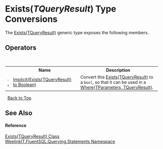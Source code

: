 # Exists(*TQueryResult*) Type Conversions
 

The <a href="a1ef98b7-69df-556e-319b-78a85f318abe">Exists(TQueryResult)</a> generic type exposes the following members.


## Operators
&nbsp;<table><tr><th></th><th>Name</th><th>Description</th></tr><tr><td>![Public operator](media/puboperator.gif "Public operator")![Static member](media/static.gif "Static member")</td><td><a href="02ffb5a9-a349-aca1-ce11-5388d60811c2">Implicit(Exists(TQueryResult) to Boolean)</a></td><td>
Convert this <a href="a1ef98b7-69df-556e-319b-78a85f318abe">Exists(TQueryResult)</a> to a `bool`, so that it can be used in a <a href="36a7454c-4550-b129-5cbf-e5e695cc1bb7">Where(TParameters, TQueryResult)</a>.</td></tr></table>&nbsp;
<a href="#exists(*tqueryresult*)-type-conversions">Back to Top</a>

## See Also


#### Reference
<a href="a1ef98b7-69df-556e-319b-78a85f318abe">Exists(TQueryResult) Class</a><br /><a href="b0392358-8a14-f4ef-0b6f-e6856848b769">WeelinkIT.FluentSQL.Querying.Statements Namespace</a><br />